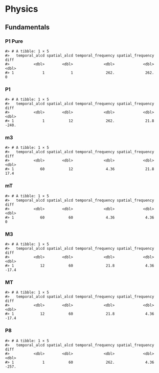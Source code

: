 Physics
================

## Fundamentals

### P1 Pure

    #> # A tibble: 1 × 5
    #>   temporal_alcd spatial_alcd temporal_frequency spatial_frequency  diff
    #>           <dbl>        <dbl>              <dbl>             <dbl> <dbl>
    #> 1             1            1               262.              262.     0

### P1

    #> # A tibble: 1 × 5
    #>   temporal_alcd spatial_alcd temporal_frequency spatial_frequency  diff
    #>           <dbl>        <dbl>              <dbl>             <dbl> <dbl>
    #> 1             1           12               262.              21.8 -240.

### m3

    #> # A tibble: 1 × 5
    #>   temporal_alcd spatial_alcd temporal_frequency spatial_frequency  diff
    #>           <dbl>        <dbl>              <dbl>             <dbl> <dbl>
    #> 1            60           12               4.36              21.8  17.4

### mT

    #> # A tibble: 1 × 5
    #>   temporal_alcd spatial_alcd temporal_frequency spatial_frequency  diff
    #>           <dbl>        <dbl>              <dbl>             <dbl> <dbl>
    #> 1            60           60               4.36              4.36     0

### M3

    #> # A tibble: 1 × 5
    #>   temporal_alcd spatial_alcd temporal_frequency spatial_frequency  diff
    #>           <dbl>        <dbl>              <dbl>             <dbl> <dbl>
    #> 1            12           60               21.8              4.36 -17.4

### MT

    #> # A tibble: 1 × 5
    #>   temporal_alcd spatial_alcd temporal_frequency spatial_frequency  diff
    #>           <dbl>        <dbl>              <dbl>             <dbl> <dbl>
    #> 1            12           60               21.8              4.36 -17.4

### P8

    #> # A tibble: 1 × 5
    #>   temporal_alcd spatial_alcd temporal_frequency spatial_frequency  diff
    #>           <dbl>        <dbl>              <dbl>             <dbl> <dbl>
    #> 1             1           60               262.              4.36 -257.
